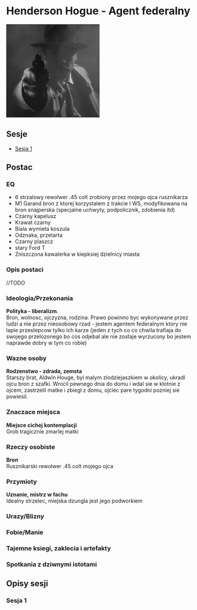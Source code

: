 # Henderson Hogue - Agent federalny
<img src="./federal_agent_noir.png" style="width:250px;height:250px;">

## Sesje
<ul>
	<li><a href="#sesja-1">Sesja 1</a></li>
</ul>

## Postac
### EQ
<ul>
	<li>6 strzalowy rewolwer .45 colt zrobiony przez mojego ojca rusznikarza</li>
	<li>M1 Garand bron z ktorej korzystalem z trakcie I WS, modyfikowana na bron snajperska (specjalne uchwyty, podpolicznik, zdobienia itd)</li>
	<li>Czarny kapelusz</li>
	<li>Krawat czarny</li>
	<li>Biala wymieta koszula</li>
	<li>Odznaka, przetarta</li>
	<li>Czarny plaszcz</li>
	<li>stary Ford T</li>
	<li>Zniszczona kawalerka w kiepksiej dzielnicy miasta</li>
</ul>

### Opis postaci
//TODO

### Ideologia/Przekonania
<b>Polityka - liberalizm</b>.<br>
Bron, wolnosc, ojczyzna, rodzina. Prawo powinno byc wykonywane przez ludzi a nie przez nieosobowy rzad - jestem agentem federalnym ktory nie lapie przestepcow tylko ich karze (jeden z tych co co chwila trafiaja do swojego przelozonego bo cos odjebal ale nie zostaje wyrzucony bo jestem naprawde dobry w tym co robie)

### Wazne osoby
<b>Rodzenstwo - zdrada, zemsta</b><br>
Starszy brat, Aldwin Houge, byl malym zlodziejaszkiem w okolicy, ukradl ojcu bron z szafki. Wrocil pewnego dnia do domu i wdal sie w klotnie z ojcem, zastrzelil matke i zbiegl z domu, ojciec pare tygodni pozniej sie powiesil.

### Znaczace miejsca
<b>Miejsce cichej kontemplacji</b><br>
Grob tragicznie zmarlej matki

### Rzeczy osobiste
<b>Bron</b><br>
Rusznikarski rewolwer .45 colt mojego ojca

### Przymioty
<b>Uznanie, mistrz w fachu</b><br>
Idealny strzelec, miejska dzungla jest jego podworkiem

### Urazy/Blizny
### Fobie/Manie
### Tajemne ksiegi, zaklecia i artefakty
### Spotkania z dziwnymi istotami

## Opisy sesji
### Sesja 1



